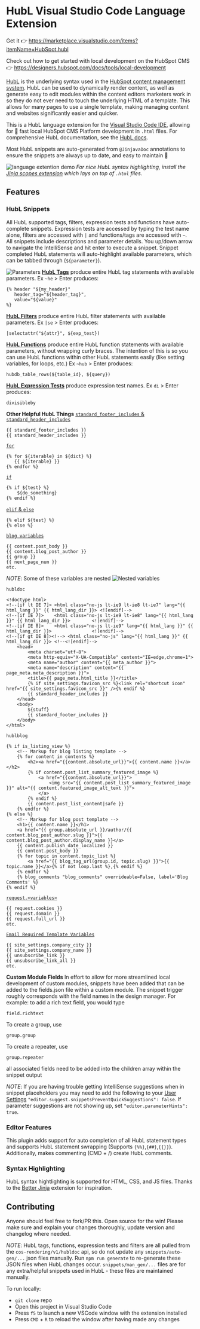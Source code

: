 # HubL Visual Studio Code Language Extension
Get it :point_right: https://marketplace.visualstudio.com/items?itemName=HubSpot.hubl

Check out how to get started with local development on the HubSpot CMS :point_right: https://designers.hubspot.com/docs/tools/local-development

[HubL](https://designers.hubspot.com/docs/hubl/intro-to-hubl) is the underlying syntax used in the [HubSpot content management system](https://www.hubspot.com/products/marketing/content-management-system). HubL can be used to dynamically render content, as well as generate easy to edit modules within the content editors marketers work in so they do not ever need to touch the underlying HTML of a template. This allows for many pages to use a single template, making managing content and websites significantly easier and quicker.

This is a HubL language extension for the [Visual Studio Code IDE](https://code.visualstudio.com/), allowing for :rocket: fast local HubSpot CMS Platform development in `.html` files. For comprehensive HubL documentation, see the [HubL docs](https://designers.hubspot.com/docs/hubl/intro-to-hubl).

Most HubL snippets are auto-generated from `@JinjavaDoc` annotations to ensure the snippets are always up to date, and easy to maintain :potable_water:

![language extention demo](https://cdn2.hubspot.net/hubfs/2359872/IMPORTANT/DONOTDELETE/hubl-language-extension/nifty_gif.gif)
_For nice HubL syntax highlighting, install the [Jinja scopes extension](https://marketplace.visualstudio.com/items?itemName=wholroyd.jinja) which lays on top of `.html` files._

## Features
### __HubL Snippets__
All HubL supported tags, filters, expression tests and functions have auto-complete snippets. Expression tests are accessed by typing the test name alone, filters are accessed with `|` and functions/tags are accessed with `~`. All snippets include descriptions and parameter details. You up/down arrow to navigate the IntelliSense and hit enter to execute a snippet. Snippet completed HubL statements will auto-highlight available parameters, which can be tabbed through (`${parameter}`).

![Parameters](https://cdn2.hubspot.net/hubfs/2359872/IMPORTANT/DONOTDELETE/hubl-language-extension/params.png)
[__HubL Tags__](https://designers.hubspot.com/docs/hubl/hubl-supported-tags) produce entire HubL tag statements with available parameters. Ex `~he` > Enter produces:
```
{% header "${my_header}"
   header_tag="${header_tag}",
   value="${value}"
%}
```
[__HubL Filters__](https://designers.hubspot.com/docs/hubl/hubl-supported-filters) produce entire HubL filter statements with available parameters. Ex `|se` > Enter produces:
```
|selectattr("${attr}", ${exp_test})
```
[__HubL Functions__](https://designers.hubspot.com/en/docs/hubl/hubl-supported-functions) produce entire HubL function statements with available parameters, without wrapping curly braces. The intention of this is so you can use HubL functions within other HubL statements easily (like setting variables, for loops, etc.) Ex `~hub` > Enter produces:
```
hubdb_table_rows(${table_id}, ${query})
```
[__HubL Expression Tests__](https://designers.hubspot.com/docs/hubl/operators-and-expression-tests#expression-tests) produce expression test names. Ex `di` > Enter produces:
```
divisibleby
```

__Other Helpful HubL Things__
[`standard_footer_includes` & `standard_header_includes`](https://designers.hubspot.com/docs/hubl/hubl-supported-variables#required-page-template-variables)
 ```
{{ standard_footer_includes }}
{{ standard_header_includes }}
 ```
[`for`](https://designers.hubspot.com/docs/hubl/for-loops)
```
{% for ${iterable} in ${dict} %}
   {{ ${iterable} }}
{% endfor %}
```
[`if`](https://designers.hubspot.com/docs/hubl/if-statements)
```
{% if ${test} %}
    ${do_something}
{% endif %}
```
[`elif` & `else`](https://designers.hubspot.com/docs/hubl/if-statements#using-elif-and-else)
```
{% elif ${test} %}
{% else %}
```
[`blog variables`](https://designers.hubspot.com/docs/hubl/hubl-supported-variables#blog-variables)
```
{{ content.post_body }}
{{ content.blog_post_author }}
{{ group }}
{{ next_page_num }}
etc.
```
_NOTE_: Some of these variables are nested
![Nested variables](https://cdn2.hubspot.net/hubfs/2359872/IMPORTANT/DONOTDELETE/hubl-language-extension/content..gif)

`hubldoc`
```
<!doctype html>
<!--[if lt IE 7]> <html class="no-js lt-ie9 lt-ie8 lt-ie7" lang="{{ html_lang }}" {{ html_lang_dir }}> <![endif]-->
<!--[if IE 7]>    <html class="no-js lt-ie9 lt-ie8" lang="{{ html_lang }}" {{ html_lang_dir }}>        <![endif]-->
<!--[if IE 8]>    <html class="no-js lt-ie9" lang="{{ html_lang }}" {{ html_lang_dir }}>               <![endif]-->
<!--[if gt IE 8]><!--> <html class="no-js" lang="{{ html_lang }}" {{ html_lang_dir }}> <!--<![endif]-->
    <head>
        <meta charset="utf-8">
        <meta http-equiv="X-UA-Compatible" content="IE=edge,chrome=1">
        <meta name="author" content="{{ meta_author }}">
        <meta name="description" content="{{ page_meta.meta_description }}">
        <title>{{ page_meta.html_title }}</title>
        {% if site_settings.favicon_src %}<link rel="shortcut icon" href="{{ site_settings.favicon_src }}" />{% endif %}
        {{ standard_header_includes }}
    </head>
    <body>
        ${stuff}
        {{ standard_footer_includes }}
    </body>
</html>
```
`hublblog`
```
{% if is_listing_view %}
    <!-- Markup for blog listing template -->
    {% for content in contents %}
        <h2><a href="{{content.absolute_url}}">{{ content.name }}</a></h2>
        {% if content.post_list_summary_featured_image %}
            <a href="{{content.absolute_url}}">
                <img src="{{ content.post_list_summary_featured_image }}" alt="{{ content.featured_image_alt_text }}">
            </a>
        {% endif %}
        {{ content.post_list_content|safe }}
    {% endfor %}
{% else %}
    <!-- Markup for blog post template -->
    <h1>{{ content.name }}</h1>
    <a href="{{ group.absolute_url }}/author/{{ content.blog_post_author.slug }}">{{ content.blog_post_author.display_name }}</a>
    {{ content.publish_date_localized }}
    {{ content.post_body }}
    {% for topic in content.topic_list %}
        <a href="{{ blog_tag_url(group.id, topic.slug) }}">{{ topic.name }}</a>{% if not loop.last %},{% endif %}
    {% endfor %}
    {% blog_comments "blog_comments" overrideable=False, label='Blog Comments' %}
{% endif %}
```
[`request.<variables>`](https://designers.hubspot.com/docs/hubl/hubl-supported-variables#http-request-variables)
```
{{ request.cookies }}
{{ request.domain }}
{{ request.full_url }}
etc.
```
[`Email Required Template Variables`](https://designers.hubspot.com/docs/hubl/hubl-supported-variables#required-email-template-variables)
```
{{ site_settings.company_city }}
{{ site_settings.company_name }}
{{ unsubscribe_link }}
{{ unsubscribe_link_all }}
etc.
```

__Custom Module Fields__
In effort to allow for more streamlined local development of custom modules, snippets have been added that can be added to the fields.json file within a custom module.
The snippet trigger roughly corresponds with the field names in the design manager.
For example:  to add a rich text field, you would type
```
field.richtext
```
To create a group, use
```
group.group
```
To create a repeater, use
```
group.repeater
```
all associated fields need to be added into the children array within the snippet output



_NOTE_: If you are having trouble getting IntelliSense suggestions when in snippet placeholders you may need to add the following to your [User Settings](https://code.visualstudio.com/docs/getstarted/settings) `"editor.suggest.snippetsPreventQuickSuggestions": false`. If parameter suggestions are not showing up, set `"editor.parameterHints": true`.

### Editor Features
This plugin adds support for auto completion of all HubL statement types and supports HubL statement swrapping (Supports `{%%}`,`{##}`,`{{}}`). Additionally, makes commenting (CMD + /) create HubL comments.

### Syntax Highlighting
HubL syntax hightlighting is supported for HTML, CSS, and JS files. Thanks to the [Better Jinja](https://github.com/samuelcolvin/jinjahtml-vscode) extension for inspiration.

## Contributing
Anyone should feel free to fork/PR this. Open source for the win!
Please make sure and explain your changes thoroughly, update version and changelog where needed.

_NOTE_: HubL tags, functions, expression tests and filters are all pulled from the `cos-rendering/v1/hubldoc` api, so do not update any `snippets/auto-gen/...` json files manually. Run `npm run generate` to re-generate these JSON files when HubL changes occur. `snippets/man_gen/...` files are for any extra/helpful snippets used in HubL - these files are maintained manually.

To run locally:
- `git clone` repo
- Open this project in Visual Studio Code
- Press `f5` to launch a new VSCode window with the extension installed
- Press `CMD` + `R` to reload the window after having made any changes

